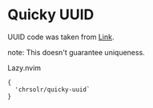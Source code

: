 # Quicky UUID


UUID code was taken from [Link](https://gist.github.com/jrus/3197011).

note: This doesn't guarantee uniqueness.

Lazy.nvim

```
{
  'chrsolr/quicky-uuid`
}
```